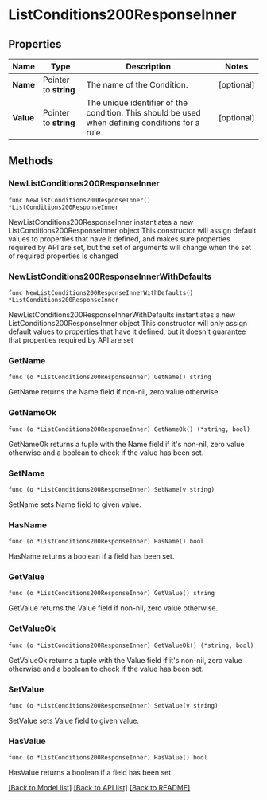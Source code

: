 # ListConditions200ResponseInner

## Properties

Name | Type | Description | Notes
------------ | ------------- | ------------- | -------------
**Name** | Pointer to **string** | The name of the Condition. | [optional] 
**Value** | Pointer to **string** | The unique identifier of the condition. This should be used when defining conditions for a rule. | [optional] 

## Methods

### NewListConditions200ResponseInner

`func NewListConditions200ResponseInner() *ListConditions200ResponseInner`

NewListConditions200ResponseInner instantiates a new ListConditions200ResponseInner object
This constructor will assign default values to properties that have it defined,
and makes sure properties required by API are set, but the set of arguments
will change when the set of required properties is changed

### NewListConditions200ResponseInnerWithDefaults

`func NewListConditions200ResponseInnerWithDefaults() *ListConditions200ResponseInner`

NewListConditions200ResponseInnerWithDefaults instantiates a new ListConditions200ResponseInner object
This constructor will only assign default values to properties that have it defined,
but it doesn't guarantee that properties required by API are set

### GetName

`func (o *ListConditions200ResponseInner) GetName() string`

GetName returns the Name field if non-nil, zero value otherwise.

### GetNameOk

`func (o *ListConditions200ResponseInner) GetNameOk() (*string, bool)`

GetNameOk returns a tuple with the Name field if it's non-nil, zero value otherwise
and a boolean to check if the value has been set.

### SetName

`func (o *ListConditions200ResponseInner) SetName(v string)`

SetName sets Name field to given value.

### HasName

`func (o *ListConditions200ResponseInner) HasName() bool`

HasName returns a boolean if a field has been set.

### GetValue

`func (o *ListConditions200ResponseInner) GetValue() string`

GetValue returns the Value field if non-nil, zero value otherwise.

### GetValueOk

`func (o *ListConditions200ResponseInner) GetValueOk() (*string, bool)`

GetValueOk returns a tuple with the Value field if it's non-nil, zero value otherwise
and a boolean to check if the value has been set.

### SetValue

`func (o *ListConditions200ResponseInner) SetValue(v string)`

SetValue sets Value field to given value.

### HasValue

`func (o *ListConditions200ResponseInner) HasValue() bool`

HasValue returns a boolean if a field has been set.


[[Back to Model list]](../README.md#documentation-for-models) [[Back to API list]](../README.md#documentation-for-api-endpoints) [[Back to README]](../README.md)


